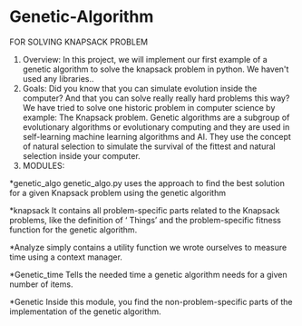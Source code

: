 # Genetic-Algorithm
FOR SOLVING KNAPSACK PROBLEM
1) Overview: 
In this project, we will implement our first example of a genetic algorithm to solve the
knapsack problem in python. We haven't used any libraries..
2) Goals: 
Did you know that you can simulate evolution inside the computer? And that you can solve
really really hard problems this way? We have tried to solve one historic problem in
computer science by example: The Knapsack problem.
Genetic algorithms are a subgroup of evolutionary algorithms or evolutionary computing
and they are used in self-learning machine learning algorithms and AI. They use the
concept of natural selection to simulate the survival of the fittest and natural selection
inside your computer.
3) MODULES:

*genetic_algo
genetic_algo.py uses the approach to find the best solution for a given Knapsack problem
using the genetic algorithm

*knapsack
It contains all problem-specific parts related to the Knapsack problems, like the definition
of ‘ Things’ and the problem-specific fitness function for the genetic algorithm.

*Analyze
simply contains a utility function we wrote ourselves to measure time using a context
manager.

*Genetic_time
Tells the needed time a genetic algorithm needs for a given number of items.

*Genetic
Inside this module, you find the non-problem-specific parts of the implementation of the
genetic algorithm.
